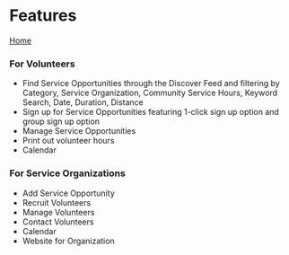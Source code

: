 # Features
[Home](index.md)

### For Volunteers
* Find Service Opportunities through the Discover Feed and filtering by Category, Service Organization, Community Service Hours, Keyword Search, Date, Duration, Distance
* Sign up for Service Opportunities featuring 1-click sign up option and group sign up option
* Manage Service Opportunities
* Print out volunteer hours 
* Calendar

### For Service Organizations
* Add Service Opportunity
* Recruit Volunteers
* Manage Volunteers
* Contact Volunteers
* Calendar
* Website for Organization	
